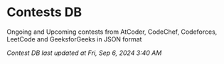 # Contests DB

Ongoing and Upcoming contests from AtCoder, CodeChef, Codeforces, LeetCode and GeeksforGeeks in JSON format

*Contest DB last updated at Fri, Sep 6, 2024 3:40 AM*  
